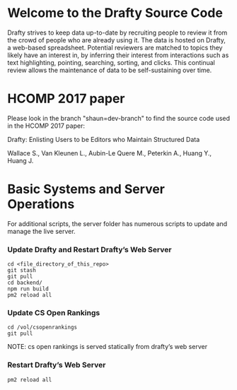 # Welcome to the Drafty Source Code

Drafty strives to keep data up-to-date by recruiting people to review it from the crowd of people who are already using it. The data is hosted on Drafty, a web-based spreadsheet. Potential reviewers are matched to topics they likely have an interest in, by inferring their interest from interactions such as text highlighting, pointing, searching, sorting, and clicks. This continual review allows the maintenance of data to be self-sustaining over time.

# HCOMP 2017 paper

Please look in the branch "shaun=dev-branch" to find the source code used in the HCOMP 2017 paper:

Drafty: Enlisting Users to be Editors who Maintain Structured Data

Wallace S., Van Kleunen L., Aubin-Le Quere M., Peterkin A., Huang Y., Huang J.


# Basic Systems and Server Operations
For additional scripts, the server folder has numerous scripts to update and manage the live server.

### Update Drafty and Restart Drafty’s Web Server


    cd <file_directory_of_this_repo>
    git stash
    git pull
    cd backend/
    npm run build
    pm2 reload all

### Update CS Open Rankings

    cd /vol/csopenrankings
    git pull
NOTE: cs open rankings is served statically from drafty’s web server


### Restart Drafty’s Web Server

    pm2 reload all
